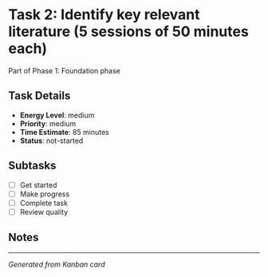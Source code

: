 # Task 2: Identify key relevant literature (5 sessions of 50 minutes each)

Part of Phase 1: Foundation phase

## Task Details
- **Energy Level**: medium
- **Priority**: medium
- **Time Estimate**: 85 minutes
- **Status**: not-started

## Subtasks
- [ ] Get started
- [ ] Make progress
- [ ] Complete task
- [ ] Review quality

## Notes


---
*Generated from Kanban card*